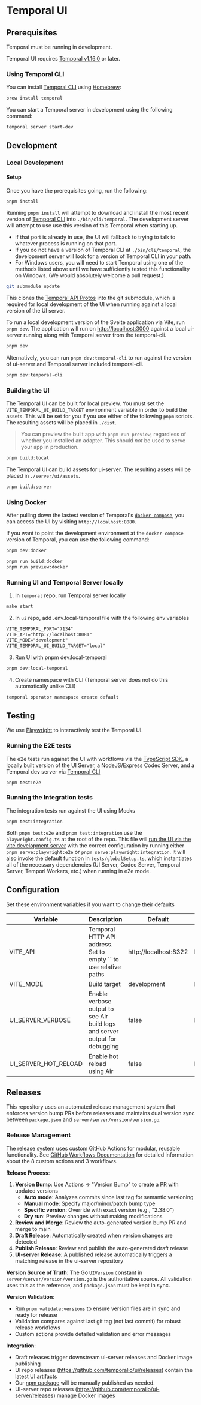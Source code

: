 # Temporal UI

## Prerequisites

Temporal must be running in development.

Temporal UI requires [Temporal v1.16.0](https://github.com/temporalio/temporal/releases/tag/v1.16.0) or later.

### Using Temporal CLI

You can install [Temporal CLI][] using [Homebrew][]:

```sh
brew install temporal
```

You can start a Temporal server in development using the following command:

```sh
temporal server start-dev
```

[temporal cli]: https://github.com/temporalio/cli
[homebrew]: https://brew.sh

## Development

### Local Development

#### Setup

Once you have the prerequisites going, run the following:

```bash
pnpm install
```

Running `pnpm install` will attempt to download and install the most recent version of [Temporal CLI][] into `./bin/cli/temporal`. The development server will attempt to use use this version of this Temporal when starting up.

- If that port is already in use, the UI will fallback to trying to talk to whatever process is running on that port.
- If you do not have a version of Temporal CLI at `./bin/cli/temporal`, the development server will look for a version of Temporal CLI in your path.
- For Windows users, you will need to start Temporal using one of the methods listed above until we have sufficiently tested this functionality on Windows. (We would absolutely welcome a pull request.)

```bash
git submodule update
```

This clones the [Temporal API Protos](https://github.com/temporalio/api) into the git submodule, which is required for local development of the UI when running against a local version of the UI server.


To run a local development version of the Svelte application via Vite, run `pnpm dev`. The application will run on [http://localhost:3000]() against a local ui-server running along with Temporal server from the temporal-cli.

```bash
pnpm dev
```

Alternatively, you can run `pnpm dev:temporal-cli` to run against the version of ui-server and Temporal server included temporal-cli.
```bash
pnpm dev:temporal-cli
```

### Building the UI

The Temporal UI can be built for local preview. You must set the `VITE_TEMPORAL_UI_BUILD_TARGET` environment variable in order to build the assets. This will be set for you if you use either of the following `pnpm` scripts. The resulting assets will be placed in `./dist`.

> You can preview the built app with `pnpm run preview`, regardless of whether you installed an adapter. This should _not_ be used to serve your app in production.


```bash
pnpm build:local
```


The Temporal UI can build assets for ui-server. The resulting assets will be placed in `./server/ui/assets`.

```bash
pnpm build:server
```

### Using Docker

After pulling down the lastest version of Temporal's [`docker-compose`](https://github.com/temporalio/docker-compose), you can access the UI by visiting `http://localhost:8080`.

If you want to point the development environment at the `docker-compose` version of Temporal, you can use the following command:

```bash
pnpm dev:docker
```

```bash
pnpm run build:docker
pnpm run preview:docker
```


### Running UI and Temporal Server locally

1. In `temporal` repo, run Temporal server locally
    
```diff
make start
```

2. In `ui` repo, add .env.local-temporal file with the following env variables

```diff
VITE_TEMPORAL_PORT="7134"
VITE_API="http://localhost:8081"
VITE_MODE="development"
VITE_TEMPORAL_UI_BUILD_TARGET="local"
```

3. Run UI with pnpm dev:local-temporal

```diff
pnpm dev:local-temporal
```

4. Create namespace with CLI (Temporal server does not do this automatically unlike CLI)

```diff
temporal operator namespace create default
```


## Testing
We use [Playwright](https://playwright.dev) to interactively test the Temporal UI.

### Running the E2E tests
The e2e tests run against the UI with workflows via the [TypeScript SDK](https://github.com/temporalio/sdk-typescript), a locally built version of the UI Server, a NodeJS/Express Codec Server, and a Temporal dev server via [Temporal CLI](https://github.com/temporalio/cli)

`pnpm test:e2e`

### Running the Integration tests
The integration tests run against the UI using Mocks

`pnpm test:integration`

Both `pnpm test:e2e` and `pnpm test:integration` use the `playwright.config.ts` at the root of the repo. This file will [run the UI via the vite development server](https://playwright.dev/docs/api/class-testconfig#test-config-web-server) with the correct configuration by running either `pnpm serve:playwright:e2e` or `pnpm serve:playwright:integration`. It will also invoke the default function in `tests/globalSetup.ts`, which instantiates all of the necessary dependencies (UI Server, Codec Server, Temporal Server, Temporl Workers, etc.) when running in e2e mode.

## Configuration

Set these environment variables if you want to change their defaults

| Variable  | Description                                                      | Default               | Stage |
| --------- | ---------------------------------------------------------------- | --------------------- | ----- |
| VITE_API  | Temporal HTTP API address. Set to empty `` to use relative paths | http://localhost:8322 | Build |
| VITE_MODE | Build target                                                     | development           | Build |
| UI_SERVER_VERBOSE | Enable verbose output to see Air build logs and server output for debugging | false | Development |
| UI_SERVER_HOT_RELOAD | Enable hot reload using Air                           | false | Development |

## Releases

This repository uses an automated release management system that enforces version bump PRs before releases and maintains dual version sync between `package.json` and `server/server/version/version.go`.

### Release Management

The release system uses custom GitHub Actions for modular, reusable functionality. See [GitHub Workflows Documentation](.github/WORKFLOWS.md) for detailed information about the 8 custom actions and 3 workflows.

**Release Process**:
1. **Version Bump**: Use Actions → "Version Bump" to create a PR with updated versions
   - **Auto mode**: Analyzes commits since last tag for semantic versioning
   - **Manual mode**: Specify major/minor/patch bump type
   - **Specific version**: Override with exact version (e.g., "2.38.0")
   - **Dry run**: Preview changes without making modifications
2. **Review and Merge**: Review the auto-generated version bump PR and merge to main
3. **Draft Release**: Automatically created when version changes are detected
4. **Publish Release**: Review and publish the auto-generated draft release
5. **UI-server Release**: A published release automatically triggers a matching release in the ui-server repository

**Version Source of Truth**: The Go `UIVersion` constant in `server/server/version/version.go` is the authoritative source. All validation uses this as the reference, and `package.json` must be kept in sync.

**Version Validation**: 
- Run `pnpm validate:versions` to ensure version files are in sync and ready for release
- Validation compares against last git tag (not last commit) for robust release workflows
- Custom actions provide detailed validation and error messages

**Integration**:
- Draft releases trigger downstream ui-server releases and Docker image publishing
- UI repo releases (https://github.com/temporalio/ui/releases) contain the latest UI artifacts
- Our [npm package](https://www.npmjs.com/package/@temporalio/ui) will be manually published as needed.
- UI-server repo releases (https://github.com/temporalio/ui-server/releases) manage Docker images
